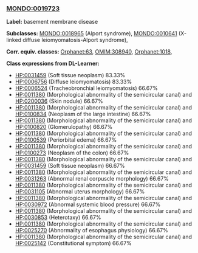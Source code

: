 
### [MONDO:0019723](http://purl.obolibrary.org/obo/MONDO_0019723)
**Label:** basement membrane disease

**Subclasses:** [MONDO:0018965](http://purl.obolibrary.org/obo/MONDO_0018965) (Alport syndrome), [MONDO:0010641](http://purl.obolibrary.org/obo/MONDO_0010641) (X-linked diffuse leiomyomatosis-Alport syndrome), 

**Corr. equiv. classes:** [Orphanet:63](http://www.orpha.net/ORDO/Orphanet_63), [OMIM:308940](http://purl.obolibrary.org/obo/OMIM_308940), [Orphanet:1018](http://www.orpha.net/ORDO/Orphanet_1018), 

**Class expressions from DL-Learner:**

- [HP:0031459](http://purl.obolibrary.org/obo/HP_0031459) (Soft tissue neoplasm) 83.33%
- [HP:0006756](http://purl.obolibrary.org/obo/HP_0006756) (Diffuse leiomyomatosis) 83.33%
- [HP:0006524](http://purl.obolibrary.org/obo/HP_0006524) (Tracheobronchial leiomyomatosis) 66.67%
- [HP:0011380](http://purl.obolibrary.org/obo/HP_0011380) (Morphological abnormality of the semicircular canal) and [HP:0200036](http://purl.obolibrary.org/obo/HP_0200036) (Skin nodule) 66.67%
- [HP:0011380](http://purl.obolibrary.org/obo/HP_0011380) (Morphological abnormality of the semicircular canal) and [HP:0100834](http://purl.obolibrary.org/obo/HP_0100834) (Neoplasm of the large intestine) 66.67%
- [HP:0011380](http://purl.obolibrary.org/obo/HP_0011380) (Morphological abnormality of the semicircular canal) and [HP:0100820](http://purl.obolibrary.org/obo/HP_0100820) (Glomerulopathy) 66.67%
- [HP:0011380](http://purl.obolibrary.org/obo/HP_0011380) (Morphological abnormality of the semicircular canal) and [HP:0100539](http://purl.obolibrary.org/obo/HP_0100539) (Periorbital edema) 66.67%
- [HP:0011380](http://purl.obolibrary.org/obo/HP_0011380) (Morphological abnormality of the semicircular canal) and [HP:0100273](http://purl.obolibrary.org/obo/HP_0100273) (Neoplasm of the colon) 66.67%
- [HP:0011380](http://purl.obolibrary.org/obo/HP_0011380) (Morphological abnormality of the semicircular canal) and [HP:0031459](http://purl.obolibrary.org/obo/HP_0031459) (Soft tissue neoplasm) 66.67%
- [HP:0011380](http://purl.obolibrary.org/obo/HP_0011380) (Morphological abnormality of the semicircular canal) and [HP:0031263](http://purl.obolibrary.org/obo/HP_0031263) (Abnormal renal corpuscle morphology) 66.67%
- [HP:0011380](http://purl.obolibrary.org/obo/HP_0011380) (Morphological abnormality of the semicircular canal) and [HP:0031105](http://purl.obolibrary.org/obo/HP_0031105) (Abnormal uterus morphology) 66.67%
- [HP:0011380](http://purl.obolibrary.org/obo/HP_0011380) (Morphological abnormality of the semicircular canal) and [HP:0030972](http://purl.obolibrary.org/obo/HP_0030972) (Abnormal systemic blood pressure) 66.67%
- [HP:0011380](http://purl.obolibrary.org/obo/HP_0011380) (Morphological abnormality of the semicircular canal) and [HP:0030853](http://purl.obolibrary.org/obo/HP_0030853) (Heterotaxy) 66.67%
- [HP:0011380](http://purl.obolibrary.org/obo/HP_0011380) (Morphological abnormality of the semicircular canal) and [HP:0025270](http://purl.obolibrary.org/obo/HP_0025270) (Abnormality of esophagus physiology) 66.67%
- [HP:0011380](http://purl.obolibrary.org/obo/HP_0011380) (Morphological abnormality of the semicircular canal) and [HP:0025142](http://purl.obolibrary.org/obo/HP_0025142) (Constitutional symptom) 66.67%


